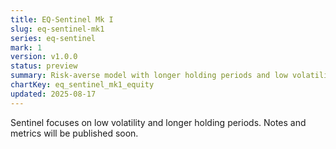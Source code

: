 ```yaml
---
title: EQ-Sentinel Mk I
slug: eq-sentinel-mk1
series: eq-sentinel
mark: 1
version: v1.0.0
status: preview
summary: Risk-averse model with longer holding periods and low volatility targeting.
chartKey: eq_sentinel_mk1_equity
updated: 2025-08-17
---
```


Sentinel focuses on low volatility and longer holding periods. Notes and metrics will be published soon.
